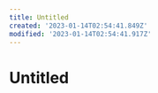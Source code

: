 ```yaml
---
title: Untitled
created: '2023-01-14T02:54:41.849Z'
modified: '2023-01-14T02:54:41.917Z'
---
```


# Untitled
